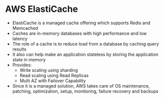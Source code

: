# AWS ElastiCache

- ElastiCache is a managed cache offering which supports Redis and Memcached
- Caches are in-memory databases with high performance and low latency
- The role of a cache is to reduce load from a database by caching query results
- It also can help make an application stateless by storing the application state in memory
- Provides:
    - Write scaling using sharding
    - Read scaling using Read Replicas
    - Multi AZ with Failover Capability
- Since it is a managed solution, AWS takes care of OS maintenance, patching, optimization, setup, 
monitoring, failure recovery and backups
